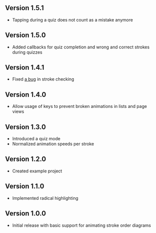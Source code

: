## Version 1.5.1

* Tapping during a quiz does not count as a mistake anymore

## Version 1.5.0

* Added callbacks for quiz completion and wrong and correct strokes during quizzes

## Version 1.4.1

* Fixed [a bug](https://github.com/Mr-Pepe/stroke-order-animator/issues/7) in stroke checking

## Version 1.4.0

* Allow usage of keys to prevent broken animations in lists and page views


## Version 1.3.0

* Introduced a quiz mode
* Normalized animation speeds per stroke

## Version 1.2.0

* Created example project


## Version 1.1.0

* Implemented radical highlighting


## Version 1.0.0

* Initial release with basic support for animating stroke order diagrams